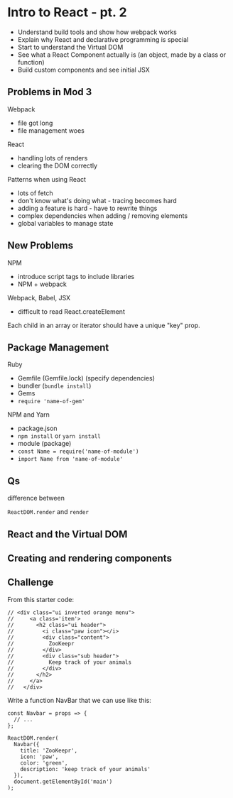 # Intro to React - pt. 2

- Understand build tools and show how webpack works
- Explain why React and declarative programming is special
- Start to understand the Virtual DOM
- See what a React Component actually is (an object, made by a class or function)
- Build custom components and see initial JSX

## Problems in Mod 3

Webpack
- file got long
- file management woes

React
- handling lots of renders
- clearing the DOM correctly

Patterns when using React
- lots of fetch
- don't know what's doing what - tracing becomes hard
- adding a feature is hard - have to rewrite things
- complex dependencies when adding / removing elements
- global variables to manage state

## New Problems

NPM
- introduce script tags to include libraries
- NPM + webpack

Webpack, Babel, JSX
- difficult to read React.createElement

Each child in an array or iterator should have a unique "key" prop.

## Package Management
Ruby
  - Gemfile (Gemfile.lock) (specify dependencies)
  - bundler (`bundle install`)
  - Gems
  - `require 'name-of-gem'`

NPM and Yarn
  - package.json
  - `npm install` or `yarn install`
  - module (package)
  - `const Name = require('name-of-module')`
  - `import Name from 'name-of-module'`

## Qs

difference between

`ReactDOM.render` and `render`

## React and the Virtual DOM

## Creating and rendering components

## Challenge

From this starter code:
```
// <div class="ui inverted orange menu">
//     <a class='item'>
//       <h2 class="ui header">
//         <i class="paw icon"></i>
//         <div class="content">
//           ZooKeepr
//         </div>
//         <div class="sub header">
//           Keep track of your animals
//         </div>
//       </h2>
//     </a>
//   </div>
```

Write a function NavBar that we can use like this:
```
const Navbar = props => {
  // ...
};

ReactDOM.render(
  Navbar({
    title: 'ZooKeepr',
    icon: 'paw',
    color: 'green',
    description: 'keep track of your animals'
  }),
  document.getElementById('main')
);
```
